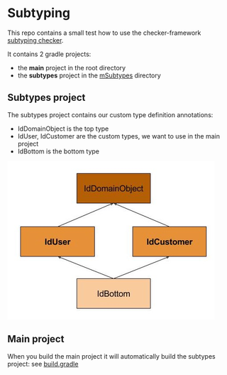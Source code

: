 # Subtyping
This repo contains a small test how to use the checker-framework [subtyping checker](https://checkerframework.org/).

It contains 2 gradle projects:

* the **main** project in the root directory
* the **subtypes** project in the [mSubtypes](mSubtypes) directory

## Subtypes project
The subtypes project contains our custom type definition annotations:

* IdDomainObject is the top type
* IdUser, IdCustomer are the custom types, we want to use in the main project
* IdBottom is the bottom type

![Type Hierarchy](doc/checkerfw-subtyping.jpg)

## Main project
When you build the main project it will automatically build the subtypes project: 
see [build.gradle](build.gradle) 

